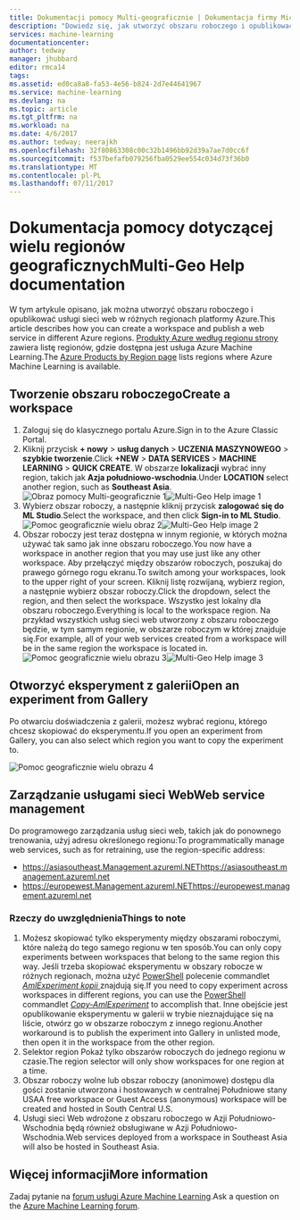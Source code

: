 ```yaml
---
title: Dokumentacji pomocy Multi-geograficznie | Dokumentacja firmy Microsoft
description: "Dowiedz się, jak utworzyć obszaru roboczego i opublikować usługi sieci web w regionie Azure różne od Południowe Stany Zjednoczone centralnej (SCUS) region platformy Azure."
services: machine-learning
documentationcenter: 
author: tedway
manager: jhubbard
editor: rmca14
tags: 
ms.assetid: ed0ca8a8-fa53-4e56-b824-2d7e44641967
ms.service: machine-learning
ms.devlang: na
ms.topic: article
ms.tgt_pltfrm: na
ms.workload: na
ms.date: 4/6/2017
ms.author: tedway; neerajkh
ms.openlocfilehash: 32f80863308c00c32b1496bb92d39a7ae7d0cc6f
ms.sourcegitcommit: f537befafb079256fba0529ee554c034d73f36b0
ms.translationtype: MT
ms.contentlocale: pl-PL
ms.lasthandoff: 07/11/2017
---
```

# <a name="multi-geo-help-documentation"></a><span data-ttu-id="6f3e0-103">Dokumentacja pomocy dotyczącej wielu regionów geograficznych</span><span class="sxs-lookup"><span data-stu-id="6f3e0-103">Multi-Geo Help documentation</span></span>
<span data-ttu-id="6f3e0-104">W tym artykule opisano, jak można utworzyć obszaru roboczego i opublikować usługi sieci web w różnych regionach platformy Azure.</span><span class="sxs-lookup"><span data-stu-id="6f3e0-104">This article describes how you can create a workspace and publish a web service in different Azure regions.</span></span>  <span data-ttu-id="6f3e0-105">[Produkty Azure według regionu strony](https://azure.microsoft.com/en-us/regions/services/) zawiera listę regionów, gdzie dostępna jest usługa Azure Machine Learning.</span><span class="sxs-lookup"><span data-stu-id="6f3e0-105">The [Azure Products by Region page](https://azure.microsoft.com/en-us/regions/services/) lists regions where Azure Machine Learning is available.</span></span>

## <a name="create-a-workspace"></a><span data-ttu-id="6f3e0-106">Tworzenie obszaru roboczego</span><span class="sxs-lookup"><span data-stu-id="6f3e0-106">Create a workspace</span></span>
1. <span data-ttu-id="6f3e0-107">Zaloguj się do klasycznego portalu Azure.</span><span class="sxs-lookup"><span data-stu-id="6f3e0-107">Sign in to the Azure Classic Portal.</span></span>
2. <span data-ttu-id="6f3e0-108">Kliknij przycisk **+ nowy** > **usług danych** > **UCZENIA MASZYNOWEGO** > **szybkie tworzenie**.</span><span class="sxs-lookup"><span data-stu-id="6f3e0-108">Click **+NEW** > **DATA SERVICES** > **MACHINE LEARNING** > **QUICK CREATE**.</span></span>  <span data-ttu-id="6f3e0-109">W obszarze **lokalizacji** wybrać inny region, takich jak **Azja południowo-wschodnia**.</span><span class="sxs-lookup"><span data-stu-id="6f3e0-109">Under **LOCATION** select another region, such as **Southeast Asia**.</span></span>
   <span data-ttu-id="6f3e0-110">![Obraz pomocy Multi-geograficznie 1][1]</span><span class="sxs-lookup"><span data-stu-id="6f3e0-110">![Multi-Geo Help image 1][1]</span></span>
3. <span data-ttu-id="6f3e0-111">Wybierz obszar roboczy, a następnie kliknij przycisk **zalogować się do ML Studio**.</span><span class="sxs-lookup"><span data-stu-id="6f3e0-111">Select the workspace, and then click **Sign-in to ML Studio**.</span></span>
   <span data-ttu-id="6f3e0-112">![Pomoc geograficznie wielu obraz 2][2]</span><span class="sxs-lookup"><span data-stu-id="6f3e0-112">![Multi-Geo Help image 2][2]</span></span>
4. <span data-ttu-id="6f3e0-113">Obszar roboczy jest teraz dostępna w innym regionie, w których można używać tak samo jak inne obszaru roboczego.</span><span class="sxs-lookup"><span data-stu-id="6f3e0-113">You now have a workspace in another region that you may use just like any other workspace.</span></span> <span data-ttu-id="6f3e0-114">Aby przełączyć między obszarów roboczych, poszukaj do prawego górnego rogu ekranu.</span><span class="sxs-lookup"><span data-stu-id="6f3e0-114">To switch among your workspaces, look to the upper right of your screen.</span></span> <span data-ttu-id="6f3e0-115">Kliknij listę rozwijaną, wybierz region, a następnie wybierz obszar roboczy.</span><span class="sxs-lookup"><span data-stu-id="6f3e0-115">Click the dropdown, select the region, and then select the workspace.</span></span> <span data-ttu-id="6f3e0-116">Wszystko jest lokalny dla obszaru roboczego.</span><span class="sxs-lookup"><span data-stu-id="6f3e0-116">Everything is local to the workspace region.</span></span>  <span data-ttu-id="6f3e0-117">Na przykład wszystkich usług sieci web utworzony z obszaru roboczego będzie, w tym samym regionie, w obszarze roboczym w której znajduje się.</span><span class="sxs-lookup"><span data-stu-id="6f3e0-117">For example, all of your web services created from a workspace will be in the same region the workspace is located in.</span></span>
   <span data-ttu-id="6f3e0-118">![Pomoc geograficznie wielu obrazu 3][3]</span><span class="sxs-lookup"><span data-stu-id="6f3e0-118">![Multi-Geo Help image 3][3]</span></span>

## <a name="open-an-experiment-from-gallery"></a><span data-ttu-id="6f3e0-119">Otworzyć eksperyment z galerii</span><span class="sxs-lookup"><span data-stu-id="6f3e0-119">Open an experiment from Gallery</span></span>
<span data-ttu-id="6f3e0-120">Po otwarciu doświadczenia z galerii, możesz wybrać regionu, którego chcesz skopiować do eksperymentu.</span><span class="sxs-lookup"><span data-stu-id="6f3e0-120">If you open an experiment from Gallery, you can also select which region you want to copy the experiment to.</span></span>

![Pomoc geograficznie wielu obrazu 4][4a]

## <a name="web-service-management"></a><span data-ttu-id="6f3e0-122">Zarządzanie usługami sieci Web</span><span class="sxs-lookup"><span data-stu-id="6f3e0-122">Web service management</span></span>
<span data-ttu-id="6f3e0-123">Do programowego zarządzania usług sieci web, takich jak do ponownego trenowania, użyj adresu określonego regionu:</span><span class="sxs-lookup"><span data-stu-id="6f3e0-123">To programmatically manage web services, such as for retraining, use the region-specific address:</span></span>

* <span data-ttu-id="6f3e0-124">https://asiasoutheast.Management.azureml.NET</span><span class="sxs-lookup"><span data-stu-id="6f3e0-124">https://asiasoutheast.management.azureml.net</span></span>
* <span data-ttu-id="6f3e0-125">https://europewest.Management.azureml.NET</span><span class="sxs-lookup"><span data-stu-id="6f3e0-125">https://europewest.management.azureml.net</span></span>

### <a name="things-to-note"></a><span data-ttu-id="6f3e0-126">Rzeczy do uwzględnienia</span><span class="sxs-lookup"><span data-stu-id="6f3e0-126">Things to note</span></span>
1. <span data-ttu-id="6f3e0-127">Możesz skopiować tylko eksperymenty między obszarami roboczymi, które należą do tego samego regionu w ten sposób.</span><span class="sxs-lookup"><span data-stu-id="6f3e0-127">You can only copy experiments between workspaces that belong to the same region this way.</span></span> <span data-ttu-id="6f3e0-128">Jeśli trzeba skopiować eksperymentu w obszary robocze w różnych regionach, można użyć [PowerShell](http://aka.ms/amlps) polecenie commandlet [ *AmlExperiment kopii* ](https://github.com/hning86/azuremlps/blob/master/README.md#copy-amlexperiment) znajdują się.</span><span class="sxs-lookup"><span data-stu-id="6f3e0-128">If you need to copy experiment across workspaces in different regions, you can use the [PowerShell](http://aka.ms/amlps) commandlet [*Copy-AmlExperiment*](https://github.com/hning86/azuremlps/blob/master/README.md#copy-amlexperiment) to accomplish that.</span></span> <span data-ttu-id="6f3e0-129">Inne obejście jest opublikowanie eksperymentu w galerii w trybie nieznajdujące się na liście, otwórz go w obszarze roboczym z innego regionu.</span><span class="sxs-lookup"><span data-stu-id="6f3e0-129">Another workaround is to publish the experiment into Gallery in unlisted mode, then open it in the workspace from the other region.</span></span>
2. <span data-ttu-id="6f3e0-130">Selektor region Pokaż tylko obszarów roboczych do jednego regionu w czasie.</span><span class="sxs-lookup"><span data-stu-id="6f3e0-130">The region selector will only show workspaces for one region at a time.</span></span>  
3. <span data-ttu-id="6f3e0-131">Obszar roboczy wolne lub obszar roboczy (anonimowe) dostępu dla gości zostanie utworzona i hostowanych w centralnej Południowe stany USA</span><span class="sxs-lookup"><span data-stu-id="6f3e0-131">A free workspace or Guest Access (anonymous) workspace will be created and hosted in South Central U.S.</span></span>  
4. <span data-ttu-id="6f3e0-132">Usługi sieci Web wdrożone z obszaru roboczego w Azji Południowo-Wschodnia będą również obsługiwane w Azji Południowo-Wschodnia.</span><span class="sxs-lookup"><span data-stu-id="6f3e0-132">Web services deployed from a workspace in Southeast Asia will also be hosted in Southeast Asia.</span></span>  

## <a name="more-information"></a><span data-ttu-id="6f3e0-133">Więcej informacji</span><span class="sxs-lookup"><span data-stu-id="6f3e0-133">More information</span></span>
<span data-ttu-id="6f3e0-134">Zadaj pytanie na [forum usługi Azure Machine Learning](https://social.msdn.microsoft.com/Forums/azure/home?forum=MachineLearning).</span><span class="sxs-lookup"><span data-stu-id="6f3e0-134">Ask a question on the [Azure Machine Learning forum](https://social.msdn.microsoft.com/Forums/azure/home?forum=MachineLearning).</span></span>

<!--Image references-->
[1]: ./media/machine-learning-multi-geo/multi-geo_1.png
[2]: ./media/machine-learning-multi-geo/multi-geo_2.png
[3]: ./media/machine-learning-multi-geo/multi-geo_3.png
[4a]: ./media/machine-learning-multi-geo/multi-geo_4a.png
